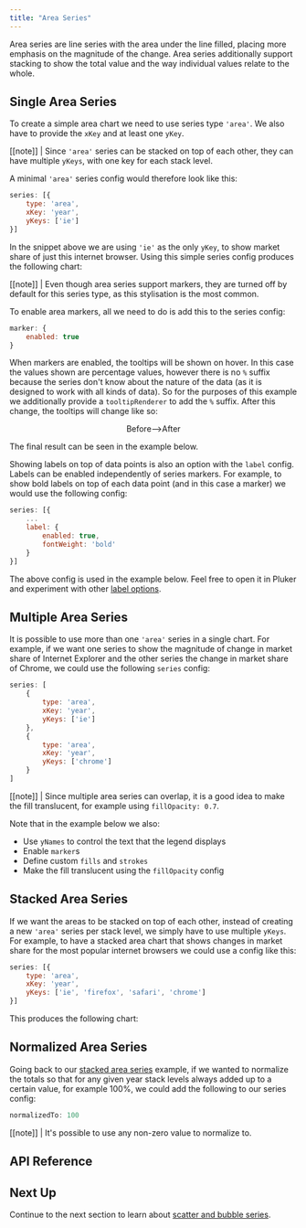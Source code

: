 ```yaml
---
title: "Area Series"
---
```


Area series are line series with the area under the line filled, placing more emphasis on the magnitude of the change. Area series additionally support stacking to show the total value and the way individual values relate to the whole.

## Single Area Series

To create a simple area chart we need to use series type `'area'`. We also have to provide the `xKey` and at least one `yKey`.

[[note]]
| Since `'area'` series can be stacked on top of each other, they can have multiple `yKeys`, with one key for each stack level.

A minimal `'area'` series config would therefore look like this:

```js
series: [{
    type: 'area',
    xKey: 'year',
    yKeys: ['ie']
}]
```

In the snippet above we are using `'ie'` as the only `yKey`, to show market share of just this internet browser. Using this simple series config produces the following chart:

<chart-example title='Single Area Series' name='single-area' type='generated'></chart-example>

[[note]]
| Even though area series support markers, they are turned off by default for this series type, as this stylisation is the most common.

To enable area markers, all we need to do is add this to the series config:

```js
marker: {
    enabled: true
}
```

When markers are enabled, the tooltips will be shown on hover. In this case the values shown are percentage values, however there is no `%` suffix because the series don't know about the nature of the data (as it is designed to work with all kinds of data). So for the purposes of this example we additionally provide a `tooltipRenderer` to add the `%` suffix. After this change, the tooltips will change like so:

<div style="display: flex; justify-content: center;">
    <image-caption src="default-area-tooltip.png" alt="Default Area Tooltip" width="200px" constrained="true">Before</image-caption>
    <div style="margin: auto 0;">--></div>
    <image-caption src="custom-area-tooltip.png" alt="Custom Area Tooltip" width="300px" constrained="true">After</image-caption>
</div>

The final result can be seen in the example below.

<chart-example title='Single Area Series with Markers' name='single-area-markers' type='generated'></chart-example>

Showing labels on top of data points is also an option with the `label` config. Labels can be enabled independently of series markers.
For example, to show bold labels on top of each data point (and in this case a marker) we would use the following config:

```js
series: [{
    ...
    label: {
        enabled: true,
        fontWeight: 'bold'
    }
}]
```

The above config is used in the example below. Feel free to open it in Pluker and experiment with other [label options](#reference-area.label).

<chart-example title='Single Area Series with Markers and Labels' name='single-area-markers-labels' type='generated'></chart-example>

## Multiple Area Series

It is possible to use more than one `'area'` series in a single chart. For example, if we want one series to show the magnitude of change in market share of Internet Explorer and the other series the change in market share of Chrome, we could use the following `series` config:

```js
series: [
    {
        type: 'area',
        xKey: 'year',
        yKeys: ['ie']
    },
    {
        type: 'area',
        xKey: 'year',
        yKeys: ['chrome']
    }
]
```

[[note]]
| Since multiple area series can overlap, it is a good idea to make the fill translucent, for example using `fillOpacity: 0.7`.

Note that in the example below we also:

- Use `yNames` to control the text that the legend displays
- Enable `marker`s
- Define custom `fills` and `strokes`
- Make the fill translucent using the `fillOpacity` config

<chart-example title='Multiple Area Series' name='multi-area' type='generated'></chart-example>

## Stacked Area Series

If we want the areas to be stacked on top of each other, instead of creating a new `'area'` series per stack level, we simply have to use multiple `yKeys`. For example, to have a stacked area chart that shows changes in market share for the most popular internet browsers we could use a config like this:

```js
series: [{
    type: 'area',
    xKey: 'year',
    yKeys: ['ie', 'firefox', 'safari', 'chrome']
}]
```

This produces the following chart:

<chart-example title='Stacked Area Series' name='stacked-area' type='generated'></chart-example>

## Normalized Area Series

Going back to our [stacked area series](#example-stacked-area-series) example, if we wanted to normalize the totals so that for any given year stack levels always added up to a certain value, for example 100%, we could add the following to our series config:

```js
normalizedTo: 100
```

[[note]]
| It's possible to use any non-zero value to normalize to.

<chart-example title='Normalized Stacked Area Series' name='normalized-area' type='generated'></chart-example>

## API Reference

<api-documentation source='charts-api/api.json' section='area' config='{ "showSnippets": true }'></api-documentation>

## Next Up

Continue to the next section to learn about [scatter and bubble series](/charts-scatter-series/).
